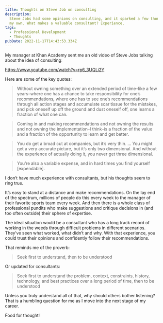 ```yaml
---
title: Thoughts on Steve Job on consulting
description:
  Steve Jobs had some opinions on consulting, and it sparked a few thoughts of
  my own. What makes a valuable consultant? Experience.
tags:
  - Professional Development
  - Thoughts
pubDate: 2022-11-17T14:43:53.334Z
---
```


My manager at Khan Academy sent me an old video of Steve Jobs talking about the
idea of consulting:

<em-bed>

https://www.youtube.com/watch?v=rp6_3UQLi2Y

</em-bed>

Here are some of the key quotes:

> Without owning something over an extended period of time–like a few
> years–where one has a chance to take responsibility for one’s recommendations,
> where one has to see one’s recommendations through all action stages and
> accumulate scar tissue for the mistakes, and pick oneself up off the ground
> and dust oneself off, one learns a fraction of what one can.

> Coming in and making recommendations and not owning the results and not owning
> the implementation–I think–is a fraction of the value and a fraction of the
> opportunity to learn and get better.

> You do get a broad cut at companies, but it’s very thin. … You might get a
> very accurate picture, but it’s only two dimensional. And without the
> experience of actually doing it, you never get three dimensional.

> You’re also a variable expense, and in hard times you find yourself
> [expendable].

I don’t have much experience with consultants, but his thoughts seem to ring
true.

It’s easy to stand at a distance and make recommendations. On the lay end of the
spectrum, millions of people do this every week to the manager of their favorite
sports team every week. And then there is a whole class of professional pundits
who make suggestions and critique decisions in (and too often outside) their
sphere of expertise.

The ideal situation would be a consultant who has a long track record of working
in the weeds through difficult problems in different scenarios. They’ve seen
what worked, what didn’t and why. With that experience, you could trust their
opinions and confidently follow their recommendations.

That reminds me of the proverb:

> Seek first to understand, then to be understood

Or updated for consultants:

> Seek first to understand the problem, context, constraints, history,
> technology, and best practices over a long period of time, then to be
> understood

Unless you truly understand all of that, why should others bother listening?
That is a humbling question for me as I move into the next stage of my career.

Food for thought!
